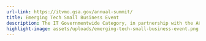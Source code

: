 ```yaml
---
url-link: https://itvmo.gsa.gov/annual-summit/
title: Emerging Tech Small Business Event
description: The IT Governmentwide Category, in partnership with the ACT-IAC Small Business Alliance, held an Emerging Tech Small Business event on March 7, 2023. The event navigated the ever-changing federal government contract landscape by informing attendees of existing and upcoming programs and policy changes that affe…..
highlight-image: assets/uploads/emerging-tech-small-business-event.png
---
```

